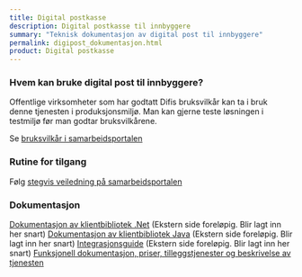 ```yaml
---
title: Digital postkasse
description: Digital postkasse til innbyggere
summary: "Teknisk dokumentasjon av digital post til innbyggere"
permalink: digipost_dokumentasjon.html
product: Digital postkasse
---
```


### Hvem kan bruke digital post til innbyggere?
Offentlige virksomheter som har godtatt Difis bruksvilkår kan ta i bruk denne tjenesten i produksjonsmiljø. Man kan gjerne teste løsningen i testmiljø før man godtar bruksvilkårene.

Se [bruksvilkår i samarbeidsportalen](https://samarbeid.difi.no/bruksvilkar/bruksvilkar-difis-felleslosninger)

### Rutine for tilgang
Følg [stegvis veiledning på samarbeidsportalen](https://samarbeid.difi.no/felleslosninger/digital-postkasse-til-innbyggere/ta-i-bruk-digital-postkasse)

### Dokumentasjon
[Dokumentasjon av klientbibliotek .Net](http://difi.github.io/sikker-digital-post-klient-dotnet/v2/) (Ekstern side foreløpig. Blir lagt inn her snart)
[Dokumentasjon av klientbibliotek Java](http://difi.github.io/sikker-digital-post-klient-java/v5/) (Ekstern side foreløpig. Blir lagt inn her snart)
[Integrasjonsguide](https://begrep.difi.no/SikkerDigitalPost/) (Ekstern side foreløpig. Blir lagt inn her snart)
[Funksjonell dokumentasjon, priser, tilleggstjenester og beskrivelse av tjenesten](https://samarbeid.difi.no/felleslosninger/digital-postkasse-til-innbyggere)
